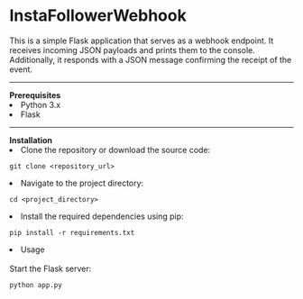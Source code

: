 # InstaFollowerWebhook

This is a simple Flask application that serves as a webhook endpoint. It receives incoming JSON payloads and prints them to the console. Additionally, it responds with a JSON message confirming the receipt of the event.
<hr>
<strong>Prerequisites</strong>
<li>Python 3.x</li>
<li>Flask</li>
<hr>
<strong>Installation</strong>
<br>
<li>Clone the repository or download the source code:</li>

<code>git clone <repository_url></code>
<br>
<li>Navigate to the project directory:</li>

<code>cd <project_directory></code>
<br>
<li>Install the required dependencies using pip:</li>

<code>pip install -r requirements.txt</code>
<br>
<li>Usage</li>
<br>
Start the Flask server:

<code>python app.py</code>